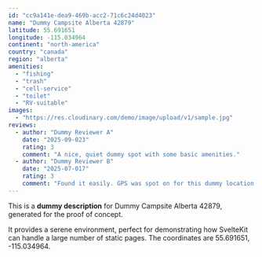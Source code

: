 ```yaml
---
id: "cc9a141e-dea9-469b-acc2-71c6c24d4023"
name: "Dummy Campsite Alberta 42879"
latitude: 55.691651
longitude: -115.034964
continent: "north-america"
country: "canada"
region: "alberta"
amenities:
  - "fishing"
  - "trash"
  - "cell-service"
  - "toilet"
  - "RV-suitable"
images:
  - "https://res.cloudinary.com/demo/image/upload/v1/sample.jpg"
reviews:
  - author: "Dummy Reviewer A"
    date: "2025-09-023"
    rating: 3
    comment: "A nice, quiet dummy spot with some basic amenities."
  - author: "Dummy Reviewer B"
    date: "2025-07-017"
    rating: 3
    comment: "Found it easily. GPS was spot on for this dummy location."
---
```


This is a **dummy description** for Dummy Campsite Alberta 42879, generated for the proof of concept.

It provides a serene environment, perfect for demonstrating how SvelteKit can handle a large number of static pages. The coordinates are 55.691651, -115.034964.
